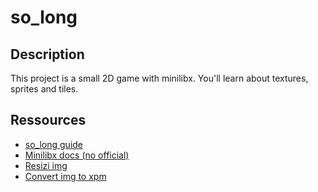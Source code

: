 # so_long

## Description

This project is a small 2D game with minilibx. You'll learn about textures, sprites and tiles.

## Ressources

- [so_long guide](https://42-cursus.gitbook.io/guide/rank-02/so_long)
- [Minilibx docs (no official)](https://harm-smits.github.io/42docs/libs/minilibx)
- [Resizi img](https://onlinepngtools.com/resize-png)
- [Convert img to xpm](https://convertio.co/fr/png-xpm/)
